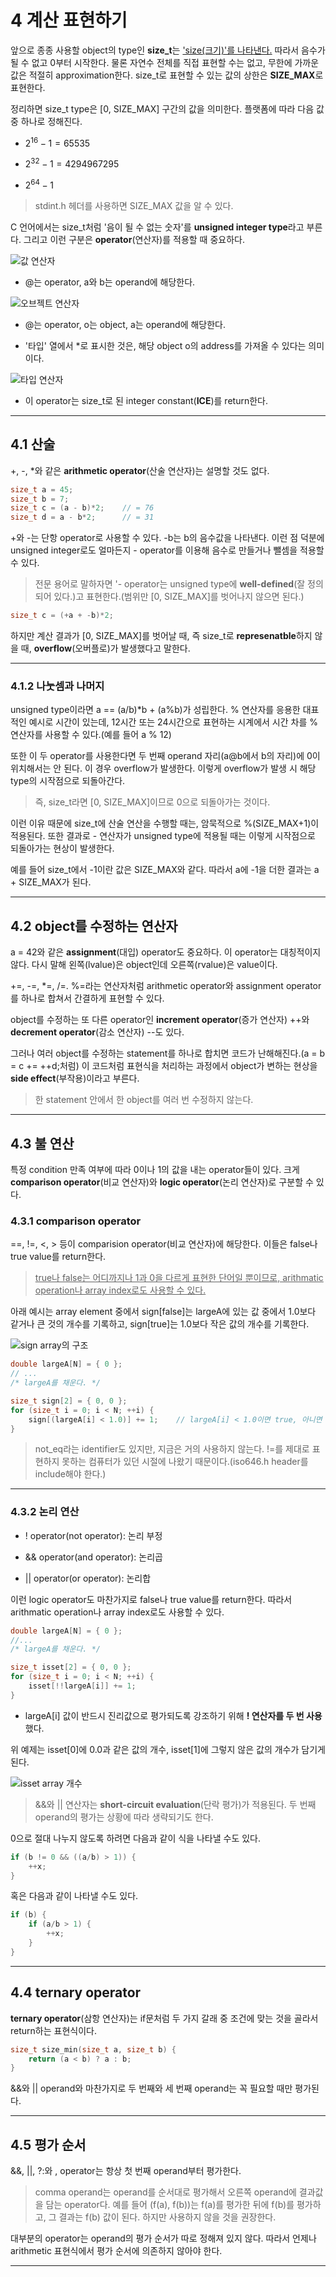 # 4 계산 표현하기

앞으로 종종 사용할 object의 type인 **size_t**는 <U>'size(크기)'를 나타낸다.</U> 따라서 음수가 될 수 없고 0부터 시작한다. 물론 자연수 전체를 직접 표현할 수는 없고, 무한에 가까운 값은 적절히 approximation한다. size_t로 표현할 수 있는 값의 상한은 **SIZE_MAX**로 표현한다.

정리하면 size_t type은 [0, SIZE_MAX] 구간의 값을 의미한다. 플랫폼에 따라 다음 값 중 하나로 정해진다.

- $2^{16} - 1 = 65535$

- $2^{32} - 1 = 4294967295$

- $2^{64} - 1$

> stdint.h 헤더를 사용하면 SIZE_MAX 값을 알 수 있다.

C 언어에서는 size_t처럼 '음이 될 수 없는 숫자'를 **unsigned integer type**라고 부른다. 그리고 이런 구분은 **operator**(연산자)를 적용할 때 중요하다.

![값 연산자](images/value_operator.png)

- @는 operator, a와 b는 operand에 해당한다.

![오브젝트 연산자](images/object_operator.png)

- @는 operator, o는 object, a는 operand에 해당한다.

- '타입' 열에서 *로 표시한 것은, 해당 object o의 address를 가져올 수 있다는 의미이다.

![타입 연산자](images/type_operator.png)

- 이 operator는 size_t로 된 integer constant(**ICE**)를 return한다.

---

## 4.1 산술

+, -, *와 같은 **arithmetic operator**(산술 연산자)는 설명할 것도 없다.

```c
size_t a = 45;
size_t b = 7;
size_t c = (a - b)*2;    // = 76
size_t d = a - b*2;      // = 31
```

+와 -는 단항 operator로 사용할 수 있다. -b는 b의 음수값을 나타낸다. 이런 점 덕분에 unsigned integer로도 얼마든지 - operator를 이용해 음수로 만들거나 뺄셈을 적용할 수 있다.

> 전문 용어로 말하자면 '- operator는 unsigned type에 **well-defined**(잘 정의되어 있다.)고 표현한다.(범위만 [0, SIZE_MAX]를 벗어나지 않으면 된다.)

```c
size_t c = (+a + -b)*2;
```

하지만 계산 결과가 [0, SIZE_MAX]를 벗어날 때, 즉 size_t로 **represenatble**하지 않을 때, **overflow**(오버플로)가 발생했다고 말한다.

---

### 4.1.2 나눗셈과 나머지

unsigned type이라면 a == (a/b)*b + (a%b)가 성립한다. % 연산자를 응용한 대표적인 예시로 시간이 있는데, 12시간 또는 24시간으로 표현하는 시계에서 시간 차를 % 연산자를 사용할 수 있다.(예를 들어 a % 12)

또한 이 두 operator를 사용한다면 두 번째 operand 자리(a@b에서 b의 자리)에 0이 위치해서는 안 된다. 이 경우 overflow가 발생한다. 이렇게 overflow가 발생 시 해당 type의 시작점으로 되돌아간다.

> 즉, size_t라면 [0, SIZE_MAX]이므로 0으로 되돌아가는 것이다.

이런 이유 때문에 size_t에 산술 연산을 수행할 때는, 암묵적으로 %(SIZE_MAX+1)이 적용된다. 또한 결과로 - 연산자가 unsigned type에 적용될 때는 이렇게 시작점으로 되돌아가는 현상이 발생한다.

예를 들어 size_t에서 -1이란 값은 SIZE_MAX와 같다. 따라서 a에 -1을 더한 결과는 a + SIZE_MAX가 된다.

---

## 4.2 object를 수정하는 연산자

a = 42와 같은 **assignment**(대입) operator도 중요하다. 이 operator는 대칭적이지 않다. 다시 말해 왼쪽(lvalue)은 object인데 오른쪽(rvalue)은 value이다. 

+=, -=, *=, /=. %=라는 연산자처럼 arithmetic operator와 assignment operator를 하나로 합쳐서 간결하게 표현할 수 있다.

object를 수정하는 또 다른 operator인 **increment operator**(증가 연산자) ++와 **decrement operator**(감소 연산자) --도 있다.

그러나 여러 object를 수정하는 statement를 하나로 합치면 코드가 난해해진다.(a = b = c += ++d;처럼) 이 코드처럼 표현식을 처리하는 과정에서 object가 변하는 현상을 **side effect**(부작용)이라고 부른다.

> 한 statement 안에서 한 object를 여러 번 수정하지 않는다.

---

## 4.3 불 연산

특정 condition 만족 여부에 따라 0이나 1의 값을 내는 operator들이 있다. 크게 **comparison operator**(비교 연산자)와 **logic operator**(논리 연산자)로 구분할 수 있다.

### 4.3.1 comparison operator

==, !=, <, > 등이 comparision operator(비교 연산자)에 해당한다. 이들은 false나 true value를 return한다.

> <U>true나 false는 어디까지나 1과 0을 다르게 표현한 단어일 뿐이므로, arithmatic operation나 array index로도 사용할 수 있다.</U>

아래 예시는 array element 중에서 sign[false]는 largeA에 있는 값 중에서 1.0보다 같거나 큰 것의 개수를 기록하고, sign[true]는 1.0보다 작은 값의 개수를 기록한다.

![sign array의 구조](images/sign_array.png)

```c
double largeA[N] = { 0 };
// ...
/* largeA를 채운다. */

size_t sign[2] = { 0, 0 };
for (size_t i = 0; i < N; ++i) {
    sign[(largeA[i] < 1.0)] += 1;    // largeA[i] < 1.0이면 true, 아니면 false
}
```

> not_eq라는 identifier도 있지만, 지금은 거의 사용하지 않는다. !=를 제대로 표현하지 못하는 컴퓨터가 있던 시절에 나왔기 때문이다.(iso646.h header를 include해야 한다.)

---

### 4.3.2 논리 연산

- ! operator(not operator): 논리 부정

- && operator(and operator): 논리곱

- || operator(or operator): 논리합

이런 logic operator도 마찬가지로 false나 true value를 return한다. 따라서 arithmatic operation나 array index로도 사용할 수 있다.

```c
double largeA[N] = { 0 };
//...
/* largeA를 채운다. */

size_t isset[2] = { 0, 0 };
for (size_t i = 0; i < N; ++i) {
    isset[!!largeA[i]] += 1;
}
```

- largeA[i] 값이 반드시 진리값으로 평가되도록 강조하기 위해 **! 연산자를 두 번 사용**했다.

위 예제는 isset[0]에 0.0과 같은 값의 개수, isset[1]에 그렇지 않은 값의 개수가 담기게 된다.

![isset array 개수](images/isset_array.png)

> &&와 || 연산자는 **short-circuit evaluation**(단락 평가)가 적용된다. 두 번째 operand의 평가는 상황에 따라 생략되기도 한다.

0으로 절대 나누지 않도록 하려면 다음과 같이 식을 나타낼 수도 있다.

```c
if (b != 0 && ((a/b) > 1)) {
    ++x;
}
```

혹은 다음과 같이 나타낼 수도 있다.

```c
if (b) {
    if (a/b > 1) {
        ++x;
    }
}
```

---

## 4.4 ternary operator

**ternary operator**(삼항 연산자)는 if문처럼 두 가지 갈래 중 조건에 맞는 것을 골라서 return하는 표현식이다.

```c
size_t size_min(size_t a, size_t b) {
    return (a < b) ? a : b;
}
```

&&와 || operand와 마찬가지로 두 번째와 세 번째 operand는 꼭 필요할 때만 평가된다. 

---

## 4.5 평가 순서

&&, ||, ?:와 , operator는 항상 첫 번째 operand부터 평가한다.

> comma operand는 operand를 순서대로 평가해서 오른쪽 operand에 결과값을 담는 operator다. 예를 들어 (f(a), f(b))는 f(a)를 평가한 뒤에 f(b)를 평가하고, 그 결과는 f(b) 값이 된다. 하지만 사용하지 않을 것을 권장한다.

대부분의 operator는 operand의 평가 순서가 따로 정해져 있지 않다. 따라서 언제나 arithmetic 표현식에서 평가 순서에 의존하지 않아야 한다.

---
